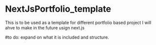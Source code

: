 # NextJsPortfolio_template
This is to be used as a template for different portfolio based project I will ahve to make in the future usign next.js

#to do: expand on what it is included and structure.
